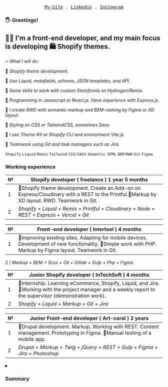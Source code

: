 <p align="center">
  <samp>
    <a href="https://a-eremenko.web.app/">My-Site</a> .
    <a href="https://www.linkedin.com/in/aleksej579/">Linkedin</a> .
    <a href="https://www.instagram.com/eremenko_579/">Instagram</a>
  </samp>
</p>

### 🖐 Greetings!

## 🧑‍🎓 I'm a front-end developer, and my main focus is developing 🛍️ Shopify themes.

🔥 What I will do:

🔹 *Shopify theme development.*

🔹 *Use Liquid, metafields, scheme, JSON templates, and API.*

🔹 *Some skills to work with custom Storefronts on Hydrogen/Remix.*

🔹 *Programming in Javascript or React.js. Have experience with Express.js*

🔹 *I create RWD with semantic markup and BEM-naming by Figma or XD layout.*

🔹 *Styling on CSS or TailwindCSS, sometimes Sass.*

🔹 *I use Theme-Kit or Shopify-CLI and environment Vite.js.*

🔹 *Teamwork using Git and task managers such as Jira.*


  `Shopify`  `Liquid` `Remix` `Tailwind` `CSS/SASS` `Semantic HTML` `BEM` `RWD` `Git` `Figma`

### Working experience

№ | Shopify developer ( freelance ) 1 year 5 months
---|---
1 | 🔹Shopify theme development.  Create an Add-on on Express/Cloudinary with a REST to the Printful.🔹Markup by XD layout. RWD.  Teamwork in Git.
2 | *Shopify + Liquid + Remix + Printful + Cloudinary + Node + REST + Express + Vercel + Git*

№ | Front-end developer ( Intertool ) 4 months
---|---
1 | 🔹Improving existing sites.  Adapting for mobile devices.  Development of new functionality. 🔹Simple work with PHP.  Markup by Figma layout.  Teamwork in Git.

2 | *Markup + BEM + Scss + Git + Gitlab + Gulp + Php + Figma*

№ | Junior Shopify developer ( InTechSoft ) 4 months
---|---
1 | 🔹Internship. Learning eCommerce,  Shopify, Liquid, and Jira. 🔹Working with the project manager and a weekly report to the supervisor (demonstration work).
2 | *Shopify + Liquid + Markup + Git + Jira*

№ | Junior Front-end developer ( Art-coral ) 2 years
---|---
1 | 🔹Drupal development. Markup. Working with REST.  Content management.  Prototyping in Figma. 🔹Manual testing of a mobile app.
2 | *Drupal + Markup + Twig + jQuery + REST + Gulp + Figma + Jira + Photoshop*

<details>
  <summary><h3>Summary<h3></summary>
  <ul>
    <li>English: Pre-Intermediate.</li>
  </ul>
</details>
